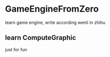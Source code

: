 # GameEngineFromZero
learn game engine, write according wenli in zhihu

## learn ComputeGraphic
just for fun